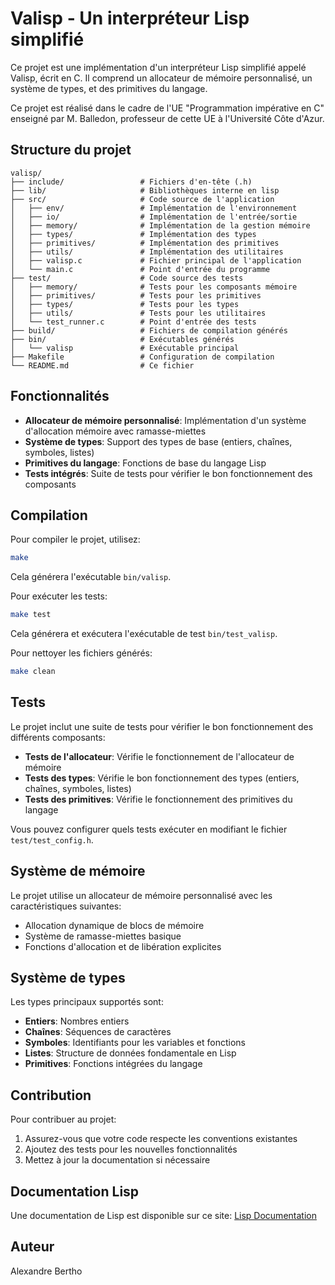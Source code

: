 # Valisp - Un interpréteur Lisp simplifié

Ce projet est une implémentation d'un interpréteur Lisp simplifié appelé Valisp, écrit en C. Il comprend un allocateur de mémoire personnalisé, un système de types, et des primitives du langage.

Ce projet est réalisé dans le cadre de l'UE "Programmation impérative en C" enseigné par M. Balledon, professeur de cette UE à l'Université Côte d'Azur.

## Structure du projet

```
valisp/
├── include/                 # Fichiers d'en-tête (.h)
├── lib/                     # Bibliothèques interne en lisp
├── src/                     # Code source de l'application
│   ├── env/                 # Implémentation de l'environnement
│   ├── io/                  # Implémentation de l'entrée/sortie
│   ├── memory/              # Implémentation de la gestion mémoire
│   ├── types/               # Implémentation des types
│   ├── primitives/          # Implémentation des primitives
│   ├── utils/               # Implémentation des utilitaires
│   ├── valisp.c             # Fichier principal de l'application
│   └── main.c               # Point d'entrée du programme
├── test/                    # Code source des tests
│   ├── memory/              # Tests pour les composants mémoire
│   ├── primitives/          # Tests pour les primitives
│   ├── types/               # Tests pour les types
│   ├── utils/               # Tests pour les utilitaires
│   └── test_runner.c        # Point d'entrée des tests
├── build/                   # Fichiers de compilation générés
├── bin/                     # Exécutables générés
│   └── valisp               # Exécutable principal
├── Makefile                 # Configuration de compilation
└── README.md                # Ce fichier
```

## Fonctionnalités

- **Allocateur de mémoire personnalisé**: Implémentation d'un système d'allocation mémoire avec ramasse-miettes
- **Système de types**: Support des types de base (entiers, chaînes, symboles, listes)
- **Primitives du langage**: Fonctions de base du langage Lisp
- **Tests intégrés**: Suite de tests pour vérifier le bon fonctionnement des composants

## Compilation

Pour compiler le projet, utilisez:

```bash
make
```

Cela générera l'exécutable `bin/valisp`.

Pour exécuter les tests:

```bash
make test
```

Cela générera et exécutera l'exécutable de test `bin/test_valisp`.

Pour nettoyer les fichiers générés:

```bash
make clean
```

## Tests

Le projet inclut une suite de tests pour vérifier le bon fonctionnement des différents composants:

- **Tests de l'allocateur**: Vérifie le fonctionnement de l'allocateur de mémoire
- **Tests des types**: Vérifie le bon fonctionnement des types (entiers, chaînes, symboles, listes)
- **Tests des primitives**: Vérifie le fonctionnement des primitives du langage

Vous pouvez configurer quels tests exécuter en modifiant le fichier `test/test_config.h`.

## Système de mémoire

Le projet utilise un allocateur de mémoire personnalisé avec les caractéristiques suivantes:
- Allocation dynamique de blocs de mémoire
- Système de ramasse-miettes basique
- Fonctions d'allocation et de libération explicites

## Système de types

Les types principaux supportés sont:
- **Entiers**: Nombres entiers
- **Chaînes**: Séquences de caractères
- **Symboles**: Identifiants pour les variables et fonctions
- **Listes**: Structure de données fondamentale en Lisp
- **Primitives**: Fonctions intégrées du langage

## Contribution

Pour contribuer au projet:
1. Assurez-vous que votre code respecte les conventions existantes
2. Ajoutez des tests pour les nouvelles fonctionnalités
3. Mettez à jour la documentation si nécessaire

## Documentation Lisp
Une documentation de Lisp est disponible sur ce site: [Lisp Documentation](https://lisp-docs.github.io/cl-language-reference/)

## Auteur

Alexandre Bertho
